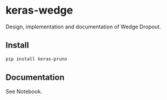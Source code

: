 # keras-wedge
Design, implementation and documentation of Wedge Dropout.

## Install

```bash
pip install keras-pruno
```

## Documentation

See Notebook.
